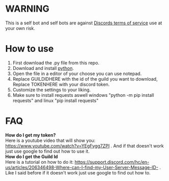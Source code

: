 # WARNING
This is a self bot and self bots are against [Discords terms of service](https://discord.com/terms) use at your own risk.
# How to use
1. First download the .py file from this repo.
2. Download and install [python](https://www.python.org/downloads/).
3. Open the file in a editor of your choose you can use notepad.
4. Replace GUILDIDHERE with the id of the guild you want to download, Replace TOKENHERE with your discord token.
5. Customize the settings to your liking.
6. Make sure to install requests aswell windows "python -m pip install requests" and linux "pip install requests"
# FAQ
<b>How do I get my token?</b><br>
Here is a youtube video that will show you: https://www.youtube.com/watch?v=YEgFvgg7ZPI . And if that doesn't work just use google to find out how to use it.<br>
<b>How do I get the Guild Id</b><br>
Here is a tutorial on how to do it: https://support.discord.com/hc/en-us/articles/206346498-Where-can-I-find-my-User-Server-Message-ID- . Like I said before if it doesn't work just use google to find out how to.<br>
